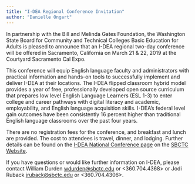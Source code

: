 ```yaml
---
title: "I-DEA Regional Conference Invitation"
author: "Danielle Ongart"
---
```


In partnership with the Bill and Melinda Gates Foundation, the Washington State Board for Community and Technical Colleges Basic Education for Adults is pleased to announce that an I-DEA regional two-day conference will be offered in Sacramento, California on March 21 & 22, 2019 at the Courtyard Sacramento Cal Expo.

This conference will equip English language faculty and administrators with practical information and hands-on tools to successfully implement and deliver I-DEA at their locations. The I-DEA flipped classroom hybrid model provides a year of free, professionally developed open source curriculum that prepares low level English Language Learners (ESL 1-3) to enter college and career pathways with digital literacy and academic, employability, and English language acquisition skills. I-DEA’s federal level gain outcomes have been consistently 16 percent higher than traditional English language classrooms over the past four years.

There are no registration fees for the conference, and breakfast and lunch are provided. The cost to attendees is travel, dinner, and lodging.  Further details can be found on the [I-DEA National Conference page](https://www.sbctc.edu/colleges-staff/programs-services/i-dea/idea-conferences.aspx) on the [SBCTC Website](https://www.sbctc.edu/).

If you have questions or would like further information on I-DEA, please contact William Durden <wdurden@sbctc.edu> or <360.704.4368> or Jodi Ruback <jruback@sbctc.edu> or <360.704.4306>.
